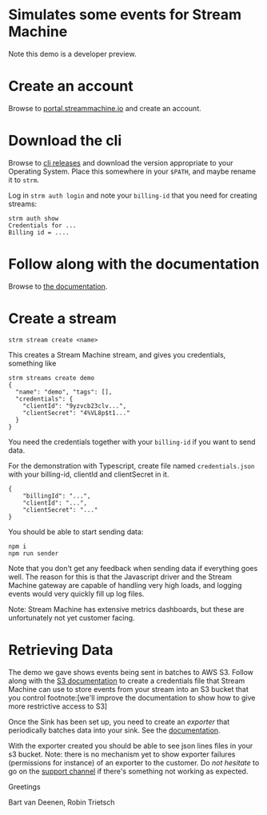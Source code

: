 # Simulates some events for Stream Machine

Note this demo is a developer preview.

# Create an account

Browse to [portal.streammachine.io](https://portal.streammachine.io) and create
an account.

# Download the cli

Browse to [cli
releases](https://github.com/streammachineio/cli/releases/latest) and
download the version appropriate to your Operating System. Place this somewhere
in your `$PATH`, and maybe rename it to `strm`.

Log in `strm auth login` and note your `billing-id` that you need for creating
streams:

    strm auth show
    Credentials for ...
    Billing id = ....


# Follow along with the documentation

Browse to [the documentation](https://docs.streammachine.io).

# Create a stream

    strm stream create <name>

This creates a Stream Machine stream, and gives you credentials, something
like

```
strm streams create demo
{
  "name": "demo", "tags": [],
  "credentials": {
    "clientId": "9yzvcb23clv...",
    "clientSecret": "4%VL8p$t1..."
  }
}
```

You need the credentials together with your `billing-id` if you want to send
data.

For the demonstration with Typescript, create file named `credentials.json`
with your billing-id, clientId and clientSecret in it.

    {
        "billingId": "...",
        "clientId": "...",
        "clientSecret": "..."
    }

You should be able to start sending data:

    npm i
    npm run sender

Note that you don't get any feedback when sending data if everything goes well.
The reason for this is that the Javascript driver and the Stream Machine gateway
are capable of handling very high loads, and logging events would very quickly
fill up log files.

Note: Stream Machine has extensive metrics dashboards, but these are
unfortunately not yet customer facing.

# Retrieving Data

The demo we gave shows events being sent in batches to AWS S3. Follow along with
the [S3 documentation](https://docs.streammachine.io/docs/0.1.0/quickstart/index.html) to create a
credentials file that Stream Machine can use to store events from your stream
into an S3 bucket that you control footnote:[we'll improve the documentation to
show how to give more restrictive access to S3]


Once the Sink has been set up, you need to create an _exporter_ that
periodically batches data into your sink. See the [documentation](https://docs.streammachine.io/docs/0.1.0/quickstart/creating-streams.html#_exporting_to_s3).

With the exporter created you should be able to see json lines files in your s3
bucket. Note: there is no mechanism yet to show exporter failures (permissions
for instance) of an exporter to the customer. Do *not hesitate* to go on the
[support channel](https://gitter.im/stream-machine/community) if there's
something not working as expected.

Greetings

Bart van Deenen, Robin Trietsch
